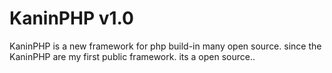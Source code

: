 # KaninPHP v1.0

KaninPHP is a new framework for php build-in many open source. since the KaninPHP are my first public framework. its a open source..
